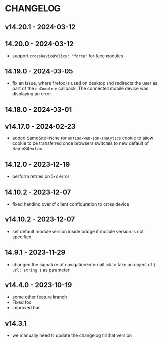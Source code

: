 # CHANGELOG

## v14.20.1 - 2024-03-12


## 14.20.0 - 2024-03-12

* support `crossDevicePolicy: "force"` for face modules 

## 14.19.0 - 2024-03-05

* fix an issue, where firefox is used on desktop and redirects the user as part of the `onComplete` callback. The connected mobile device was displaying an error.

## 14.18.0 - 2024-03-01

## v14.17.0 - 2024-02-23

* added SameSite=None for `onfido-web-sdk-analytics` cookie to allow cookie to be transferred once browsers switches to new default of SameSite=Lax

## 14.12.0 - 2023-12-19

* perform retries on 5xx error 

## 14.10.2 - 2023-12-07

* fixed handing over of client configuration to cross device

## v14.10.2 - 2023-12-07

* set default module version inside bridge if module version is not specified

## 14.9.1 - 2023-11-29

* changed the signature of navigationExternalLink to take an object of `{ url: string }` as parameter

## v14.4.0 - 2023-10-19

- some other feature branch
- Fixed foo
- improved bar

## v14.3.1

- we manually need to update the changelog till that version
